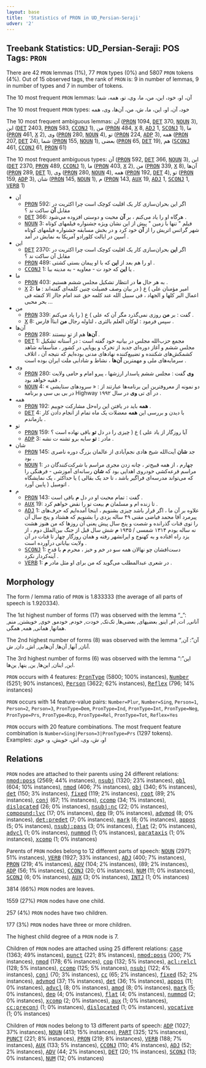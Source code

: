```yaml
---
layout: base
title:  'Statistics of PRON in UD_Persian-Seraji'
udver: '2'
---
```


## Treebank Statistics: UD_Persian-Seraji: POS Tags: `PRON`

There are 42 `PRON` lemmas (1%), 77 `PRON` types (0%) and 5807 `PRON` tokens (4%).
Out of 15 observed tags, the rank of `PRON` is: 9 in number of lemmas, 9 in number of types and 7 in number of tokens.

The 10 most frequent `PRON` lemmas: آن، او، خود، این، من، ما، وی، تو، همه، شما

The 10 most frequent `PRON` types:  خود، آن، او، این، ما، ش، من، آن‌ها، وی، همه

The 10 most frequent ambiguous lemmas: آن (<tt><a href="fa_seraji-pos-PRON.html">PRON</a></tt> 1094, <tt><a href="fa_seraji-pos-DET.html">DET</a></tt> 370, <tt><a href="fa_seraji-pos-NOUN.html">NOUN</a></tt> 3), این (<tt><a href="fa_seraji-pos-DET.html">DET</a></tt> 2403, <tt><a href="fa_seraji-pos-PRON.html">PRON</a></tt> 583, <tt><a href="fa_seraji-pos-CCONJ.html">CCONJ</a></tt> 1), من (<tt><a href="fa_seraji-pos-PRON.html">PRON</a></tt> 484, <tt><a href="fa_seraji-pos-X.html">X</a></tt> 8, <tt><a href="fa_seraji-pos-ADJ.html">ADJ</a></tt> 1, <tt><a href="fa_seraji-pos-SCONJ.html">SCONJ</a></tt> 1), ما (<tt><a href="fa_seraji-pos-PRON.html">PRON</a></tt> 461, <tt><a href="fa_seraji-pos-X.html">X</a></tt> 2), وی (<tt><a href="fa_seraji-pos-PRON.html">PRON</a></tt> 280, <tt><a href="fa_seraji-pos-NOUN.html">NOUN</a></tt> 4), تو (<tt><a href="fa_seraji-pos-PRON.html">PRON</a></tt> 224, <tt><a href="fa_seraji-pos-ADP.html">ADP</a></tt> 3), همه (<tt><a href="fa_seraji-pos-PRON.html">PRON</a></tt> 207, <tt><a href="fa_seraji-pos-DET.html">DET</a></tt> 24), شما (<tt><a href="fa_seraji-pos-PRON.html">PRON</a></tt> 155, <tt><a href="fa_seraji-pos-NOUN.html">NOUN</a></tt> 1), بعضی (<tt><a href="fa_seraji-pos-PRON.html">PRON</a></tt> 65, <tt><a href="fa_seraji-pos-DET.html">DET</a></tt> 19), هم (<tt><a href="fa_seraji-pos-SCONJ.html">SCONJ</a></tt> 461, <tt><a href="fa_seraji-pos-CCONJ.html">CCONJ</a></tt> 61, <tt><a href="fa_seraji-pos-PRON.html">PRON</a></tt> 61)

The 10 most frequent ambiguous types:  آن (<tt><a href="fa_seraji-pos-PRON.html">PRON</a></tt> 592, <tt><a href="fa_seraji-pos-DET.html">DET</a></tt> 366, <tt><a href="fa_seraji-pos-NOUN.html">NOUN</a></tt> 3), این (<tt><a href="fa_seraji-pos-DET.html">DET</a></tt> 2370, <tt><a href="fa_seraji-pos-PRON.html">PRON</a></tt> 489, <tt><a href="fa_seraji-pos-CCONJ.html">CCONJ</a></tt> 1), ما (<tt><a href="fa_seraji-pos-PRON.html">PRON</a></tt> 403, <tt><a href="fa_seraji-pos-X.html">X</a></tt> 2), من (<tt><a href="fa_seraji-pos-PRON.html">PRON</a></tt> 339, <tt><a href="fa_seraji-pos-X.html">X</a></tt> 8), آن‌ها (<tt><a href="fa_seraji-pos-PRON.html">PRON</a></tt> 289, <tt><a href="fa_seraji-pos-DET.html">DET</a></tt> 1), وی (<tt><a href="fa_seraji-pos-PRON.html">PRON</a></tt> 280, <tt><a href="fa_seraji-pos-NOUN.html">NOUN</a></tt> 4), همه (<tt><a href="fa_seraji-pos-PRON.html">PRON</a></tt> 192, <tt><a href="fa_seraji-pos-DET.html">DET</a></tt> 4), تو (<tt><a href="fa_seraji-pos-PRON.html">PRON</a></tt> 159, <tt><a href="fa_seraji-pos-ADP.html">ADP</a></tt> 3), شان (<tt><a href="fa_seraji-pos-PRON.html">PRON</a></tt> 145, <tt><a href="fa_seraji-pos-NOUN.html">NOUN</a></tt> 1), م (<tt><a href="fa_seraji-pos-PRON.html">PRON</a></tt> 143, <tt><a href="fa_seraji-pos-AUX.html">AUX</a></tt> 19, <tt><a href="fa_seraji-pos-ADJ.html">ADJ</a></tt> 1, <tt><a href="fa_seraji-pos-SCONJ.html">SCONJ</a></tt> 1, <tt><a href="fa_seraji-pos-VERB.html">VERB</a></tt> 1)


* آن
  * <tt><a href="fa_seraji-pos-PRON.html">PRON</a></tt> 592: اگر این بحران‌سازی کار یک اقلیت کوچک است چرا اکثریت در مقابل <b>آن</b> ساکت ند ؟
  * <tt><a href="fa_seraji-pos-DET.html">DET</a></tt> 366: هرگاه او را یاد می‌کنم ، بر <b>آن</b> محبت و دوستی افزوده می‌شود .
  * <tt><a href="fa_seraji-pos-NOUN.html">NOUN</a></tt> 3: فیلم " تنها با زمین " پیش از این نشان ویژه جشنواره فیلمهای کوتاه شهر گراتس اتریش را از <b>آن</b> خود کرد و در بخش مسابقه جشنواره فیلمهای کوتاه آسپن در ایالت کلورادو آمریکا به نمایش در آمد .
* این
  * <tt><a href="fa_seraji-pos-DET.html">DET</a></tt> 2370: اگر <b>این</b> بحران‌سازی کار یک اقلیت کوچک است چرا اکثریت در مقابل آن ساکت ند ؟
  * <tt><a href="fa_seraji-pos-PRON.html">PRON</a></tt> 489: او را هم بعد از <b>این</b> که با او پیمان بستی کشتی .
  * <tt><a href="fa_seraji-pos-CCONJ.html">CCONJ</a></tt> 1: یا <b>این</b> که خود ت - معاویه - به مدینه بیا .
* ما
  * <tt><a href="fa_seraji-pos-PRON.html">PRON</a></tt> 403: به هر حال <b>ما</b> در انتظار تشکیل مجلس ششم هستیم .
  * <tt><a href="fa_seraji-pos-X.html">X</a></tt> 2: امیر مؤمنان علی ) ع ( در بیان وصف فضیلت چنین کلمه‌ای گفته‌اند : <b>ما</b> اعمال البر کلها و الجهاد ، فی سبیل الله عند کلمه حق عند امام جاار الا کنفثه فی بحر محبی …
* من
  * <tt><a href="fa_seraji-pos-PRON.html">PRON</a></tt> 339: گفت : بر <b>من</b> روزی نمی‌گذرد مگر آن که علی ) ع ( را یاد می‌کنم .
  * <tt><a href="fa_seraji-pos-X.html">X</a></tt> 8: سپس فرمود : لوکان العلم بالثری ، لتاوله رجال <b>من</b> ابناأ فارس .
* آن‌ها
  * <tt><a href="fa_seraji-pos-PRON.html">PRON</a></tt> 289: <b>آن‌ها</b> هم از تو نیستند .
  * <tt><a href="fa_seraji-pos-DET.html">DET</a></tt> 1: مجمع حزب‌الله مجلس در بیانیه خود گفته است : در آستانه تشکیل مجلس ششم و آغاز دوره‌ای جدید از تحرک و پویایی در کشور ، متأسفانه شاهد کشمکش‌های شکننده و تضییع‌کننده نهادهای مدنی بوده‌ایم که نتیجه آن ، اتلاف سرمایه‌های ملی و مهمترین <b>آن‌ها</b> ، نشاط و شادابی ملت ایران بوده است .
* وی
  * <tt><a href="fa_seraji-pos-PRON.html">PRON</a></tt> 280: <b>وی</b> گفت : مجلس ششم پاسدار ارزشها ، پیرو امام و حامی ولایت فقیه خواهد بود .
  * <tt><a href="fa_seraji-pos-NOUN.html">NOUN</a></tt> 4: دو نمونه از معروفترین این برنامه‌ها عبارتند از : « سرودهای ستایشی » در بی بی سی و برنامه Highway در آی تی <b>وی</b> در سال ۱۹۹۲ .
* همه
  * <tt><a href="fa_seraji-pos-PRON.html">PRON</a></tt> 192: <b>همه</b> باید در یافتن این راه‌حل مشارکت جوییم .
  * <tt><a href="fa_seraji-pos-DET.html">DET</a></tt> 4: با دیدن و بررسی این <b>همه</b> معضلات یک ماه تمام از انجام دادن کار باز‌ماندم .
* تو
  * <tt><a href="fa_seraji-pos-PRON.html">PRON</a></tt> 159: آیا روزگار از یاد علی ) ع ( چیزی را در دل <b>تو</b> باقی نهاده است ؟
  * <tt><a href="fa_seraji-pos-ADP.html">ADP</a></tt> 3: مادر : <b>تو</b> سایه برو تشنه‌ ت نشه .
* شان
  * <tt><a href="fa_seraji-pos-PRON.html">PRON</a></tt> 145: جد <b>شان</b> آیت‌الله شیخ هادی نجم‌آبادی از عالمان بزرگ دوره ناصری بود .
  * <tt><a href="fa_seraji-pos-NOUN.html">NOUN</a></tt> 1: چهارم ، از همه قبیح‌تر ، چانه زدن مجری مراسم با شرکت‌کنندگان در مراسم قرعه‌کشی خودروی اهدایی بود که <b>شان</b> رسانه‌ای آموزشی - فرهنگی را که می‌تواند مدرسه‌ای فراگیر باشد ، تا حد یک بقالی ) یا حداکثر ، یک نمایشگاه اتومبیل ( پایین آورد .
* م
  * <tt><a href="fa_seraji-pos-PRON.html">PRON</a></tt> 143: گفت : تمام محبت او در دل <b>م</b> باقی است .
  * <tt><a href="fa_seraji-pos-AUX.html">AUX</a></tt> 19: تا زنده‌ ام و مسلمان <b>م</b> بیعت تو را نقض خواهم کرد .
  * <tt><a href="fa_seraji-pos-ADJ.html">ADJ</a></tt> 1: علاوه بر آن ما ، اگر قرار باشد چیزی بشنویم ، اینجا آمده‌ایم که حرف‌های پیرمرد آقا محمد فیاضی مقنی ۴۹ ساله یزدی را بشنویم که هشتاد و پنج سال آن را توی قنات گذرانده و شصت و پنج سال پیش یعنی آن روزها که من هنوز هشت نه ساله بودم ۱۳۱۴ شمسی / ۱۹۳۵ <b>م</b> شش سال قبل از جنگ بین‌الملل دوم ، از یزد راه افتاده و به کهنوج و ایرانشهر رفته و همان روزگار چهار تا قنات در آن ولایت بیابانی درآورده است .
  * <tt><a href="fa_seraji-pos-SCONJ.html">SCONJ</a></tt> 1: دست‌افشان چو نهالان همه سو در خم و خیز ، محرم <b>م</b> با قدحِ آینه‌کردار نکرد .
  * <tt><a href="fa_seraji-pos-VERB.html">VERB</a></tt> 1: در شعری عبدالمطلب می‌گوید که من برای او مثل مادر <b>م</b> .

## Morphology

The form / lemma ratio of `PRON` is 1.833333 (the average of all parts of speech is 1.920334).

The 1st highest number of forms (17) was observed with the lemma “_”: آنانی, ات, ام, اینو, بعضیهای, بعضی‌ها, تک‌تک, خودت, خودم, خودمو, خوی, خویشتن, منم, همانها, همانی, همه‌, همگی.

The 2nd highest number of forms (8) was observed with the lemma “آن”: آن, آنان, آنها, آن‌ها, آن‌هایی, اش, دان, ش.

The 3rd highest number of forms (6) was observed with the lemma “این”: این, اینان, این‌ها, ین, ینها, ین‌ها.

`PRON` occurs with 4 features: <tt><a href="fa_seraji-feat-PronType.html">PronType</a></tt> (5800; 100% instances), <tt><a href="fa_seraji-feat-Number.html">Number</a></tt> (5251; 90% instances), <tt><a href="fa_seraji-feat-Person.html">Person</a></tt> (3622; 62% instances), <tt><a href="fa_seraji-feat-Reflex.html">Reflex</a></tt> (796; 14% instances)

`PRON` occurs with 14 feature-value pairs: `Number=Plur`, `Number=Sing`, `Person=1`, `Person=2`, `Person=3`, `PronType=Dem`, `PronType=Ind`, `PronType=Int`, `PronType=Neg`, `PronType=Prs`, `PronType=Rcp`, `PronType=Rel`, `PronType=Tot`, `Reflex=Yes`

`PRON` occurs with 20 feature combinations.
The most frequent feature combination is `Number=Sing|Person=3|PronType=Prs` (1297 tokens).
Examples: او، ش، وی، اش، خویش، و، خوی


## Relations

`PRON` nodes are attached to their parents using 24 different relations: <tt><a href="fa_seraji-dep-nmod-poss.html">nmod:poss</a></tt> (2569; 44% instances), <tt><a href="fa_seraji-dep-nsubj.html">nsubj</a></tt> (1320; 23% instances), <tt><a href="fa_seraji-dep-obl.html">obl</a></tt> (604; 10% instances), <tt><a href="fa_seraji-dep-nmod.html">nmod</a></tt> (406; 7% instances), <tt><a href="fa_seraji-dep-obj.html">obj</a></tt> (340; 6% instances), <tt><a href="fa_seraji-dep-det.html">det</a></tt> (150; 3% instances), <tt><a href="fa_seraji-dep-fixed.html">fixed</a></tt> (119; 2% instances), <tt><a href="fa_seraji-dep-root.html">root</a></tt> (89; 2% instances), <tt><a href="fa_seraji-dep-conj.html">conj</a></tt> (67; 1% instances), <tt><a href="fa_seraji-dep-ccomp.html">ccomp</a></tt> (34; 1% instances), <tt><a href="fa_seraji-dep-dislocated.html">dislocated</a></tt> (26; 0% instances), <tt><a href="fa_seraji-dep-nsubj-nc.html">nsubj:nc</a></tt> (22; 0% instances), <tt><a href="fa_seraji-dep-compound-lvc.html">compound:lvc</a></tt> (17; 0% instances), <tt><a href="fa_seraji-dep-dep.html">dep</a></tt> (9; 0% instances), <tt><a href="fa_seraji-dep-advmod.html">advmod</a></tt> (8; 0% instances), <tt><a href="fa_seraji-dep-det-predet.html">det:predet</a></tt> (7; 0% instances), <tt><a href="fa_seraji-dep-mark.html">mark</a></tt> (6; 0% instances), <tt><a href="fa_seraji-dep-appos.html">appos</a></tt> (5; 0% instances), <tt><a href="fa_seraji-dep-nsubj-pass.html">nsubj:pass</a></tt> (3; 0% instances), <tt><a href="fa_seraji-dep-flat.html">flat</a></tt> (2; 0% instances), <tt><a href="fa_seraji-dep-advcl.html">advcl</a></tt> (1; 0% instances), <tt><a href="fa_seraji-dep-nummod.html">nummod</a></tt> (1; 0% instances), <tt><a href="fa_seraji-dep-parataxis.html">parataxis</a></tt> (1; 0% instances), <tt><a href="fa_seraji-dep-xcomp.html">xcomp</a></tt> (1; 0% instances)

Parents of `PRON` nodes belong to 12 different parts of speech: <tt><a href="fa_seraji-pos-NOUN.html">NOUN</a></tt> (2971; 51% instances), <tt><a href="fa_seraji-pos-VERB.html">VERB</a></tt> (1927; 33% instances), <tt><a href="fa_seraji-pos-ADJ.html">ADJ</a></tt> (400; 7% instances), <tt><a href="fa_seraji-pos-PRON.html">PRON</a></tt> (219; 4% instances), <tt><a href="fa_seraji-pos-ADV.html">ADV</a></tt> (104; 2% instances),  (89; 2% instances), <tt><a href="fa_seraji-pos-ADP.html">ADP</a></tt> (56; 1% instances), <tt><a href="fa_seraji-pos-CCONJ.html">CCONJ</a></tt> (20; 0% instances), <tt><a href="fa_seraji-pos-NUM.html">NUM</a></tt> (11; 0% instances), <tt><a href="fa_seraji-pos-SCONJ.html">SCONJ</a></tt> (6; 0% instances), <tt><a href="fa_seraji-pos-AUX.html">AUX</a></tt> (3; 0% instances), <tt><a href="fa_seraji-pos-INTJ.html">INTJ</a></tt> (1; 0% instances)

3814 (66%) `PRON` nodes are leaves.

1559 (27%) `PRON` nodes have one child.

257 (4%) `PRON` nodes have two children.

177 (3%) `PRON` nodes have three or more children.

The highest child degree of a `PRON` node is 7.

Children of `PRON` nodes are attached using 25 different relations: <tt><a href="fa_seraji-dep-case.html">case</a></tt> (1363; 49% instances), <tt><a href="fa_seraji-dep-punct.html">punct</a></tt> (221; 8% instances), <tt><a href="fa_seraji-dep-nmod-poss.html">nmod:poss</a></tt> (200; 7% instances), <tt><a href="fa_seraji-dep-nmod.html">nmod</a></tt> (178; 6% instances), <tt><a href="fa_seraji-dep-cop.html">cop</a></tt> (132; 5% instances), <tt><a href="fa_seraji-dep-acl-relcl.html">acl:relcl</a></tt> (128; 5% instances), <tt><a href="fa_seraji-dep-ccomp.html">ccomp</a></tt> (125; 5% instances), <tt><a href="fa_seraji-dep-nsubj.html">nsubj</a></tt> (122; 4% instances), <tt><a href="fa_seraji-dep-conj.html">conj</a></tt> (70; 3% instances), <tt><a href="fa_seraji-dep-cc.html">cc</a></tt> (65; 2% instances), <tt><a href="fa_seraji-dep-fixed.html">fixed</a></tt> (52; 2% instances), <tt><a href="fa_seraji-dep-advmod.html">advmod</a></tt> (37; 1% instances), <tt><a href="fa_seraji-dep-det.html">det</a></tt> (36; 1% instances), <tt><a href="fa_seraji-dep-appos.html">appos</a></tt> (11; 0% instances), <tt><a href="fa_seraji-dep-advcl.html">advcl</a></tt> (8; 0% instances), <tt><a href="fa_seraji-dep-amod.html">amod</a></tt> (8; 0% instances), <tt><a href="fa_seraji-dep-mark.html">mark</a></tt> (5; 0% instances), <tt><a href="fa_seraji-dep-dep.html">dep</a></tt> (4; 0% instances), <tt><a href="fa_seraji-dep-flat.html">flat</a></tt> (4; 0% instances), <tt><a href="fa_seraji-dep-nummod.html">nummod</a></tt> (2; 0% instances), <tt><a href="fa_seraji-dep-xcomp.html">xcomp</a></tt> (2; 0% instances), <tt><a href="fa_seraji-dep-aux.html">aux</a></tt> (1; 0% instances), <tt><a href="fa_seraji-dep-cc-preconj.html">cc:preconj</a></tt> (1; 0% instances), <tt><a href="fa_seraji-dep-dislocated.html">dislocated</a></tt> (1; 0% instances), <tt><a href="fa_seraji-dep-vocative.html">vocative</a></tt> (1; 0% instances)

Children of `PRON` nodes belong to 13 different parts of speech: <tt><a href="fa_seraji-pos-ADP.html">ADP</a></tt> (1027; 37% instances), <tt><a href="fa_seraji-pos-NOUN.html">NOUN</a></tt> (413; 15% instances), <tt><a href="fa_seraji-pos-PART.html">PART</a></tt> (325; 12% instances), <tt><a href="fa_seraji-pos-PUNCT.html">PUNCT</a></tt> (221; 8% instances), <tt><a href="fa_seraji-pos-PRON.html">PRON</a></tt> (219; 8% instances), <tt><a href="fa_seraji-pos-VERB.html">VERB</a></tt> (188; 7% instances), <tt><a href="fa_seraji-pos-AUX.html">AUX</a></tt> (133; 5% instances), <tt><a href="fa_seraji-pos-CCONJ.html">CCONJ</a></tt> (110; 4% instances), <tt><a href="fa_seraji-pos-ADJ.html">ADJ</a></tt> (52; 2% instances), <tt><a href="fa_seraji-pos-ADV.html">ADV</a></tt> (44; 2% instances), <tt><a href="fa_seraji-pos-DET.html">DET</a></tt> (20; 1% instances), <tt><a href="fa_seraji-pos-SCONJ.html">SCONJ</a></tt> (13; 0% instances), <tt><a href="fa_seraji-pos-NUM.html">NUM</a></tt> (12; 0% instances)

